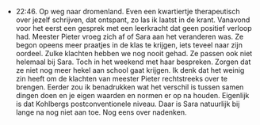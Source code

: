 - 22:46. Op weg naar dromenland. Even een kwartiertje therapeutisch over jezelf schrijven, dat ontspant, zo las ik laatst in de krant. Vanavond voor het eerst een gesprek met een leerkracht dat geen positief verloop had. Meester Pieter vroeg zich af of Sara aan het veranderen was. Ze begon opeens meer praatjes in de klas te krijgen, iets teveel naar zijn oordeel. Zulke klachten hebben we nog nooit gehad. Ze passen ook niet helemaal bij Sara. Toch in het weekend met haar bespreken. Zorgen dat ze niet nog meer hekel aan school gaat krijgen. Ik denk dat het weinig zin heeft om de klachten van meester Pieter rechtstreeks over te brengen. Eerder zou ik benadrukken wat het verschil is tussen samen dingen doen en je eigen waarden en normen er op na houden. Eigenlijk is dat Kohlbergs postconventionele niveau. Daar is Sara natuurlijk bij lange na nog niet aan toe. Nog eens over nadenken.